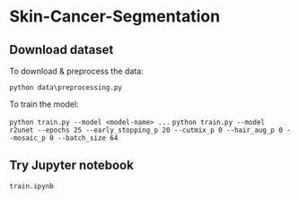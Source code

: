 # Skin-Cancer-Segmentation

## Download dataset
To download & preprocess the data:

`python data\preprocessing.py`

To train the model:

`python train.py --model <model-name> ...`
`python train.py --model r2unet --epochs 25 --early_stopping_p 20 --cutmix_p 0 --hair_aug_p 0 --mosaic_p 0 --batch_size 64`

## Try Jupyter notebook
`train.ipynb`